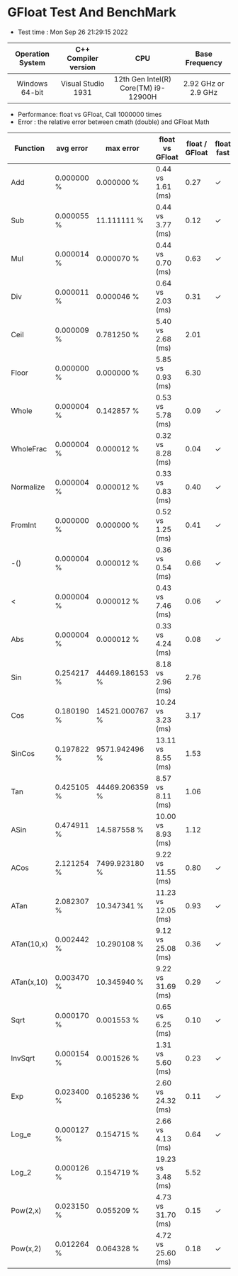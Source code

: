 # GFloat Test And BenchMark
 * Test time : Mon Sep 26 21:29:15 2022

|Operation System| C++ Compiler version |CPU  | Base Frequency  |
|:--:|:--:|:--:|:--:|
|Windows 64-bit|Visual Studio 1931|12th Gen Intel(R) Core(TM) i9-12900H|2.92 GHz or  2.9 GHz |
 * Performance: float vs GFloat,  Call 1000000 times
 * Error : the relative error between cmath (double) and GFloat Math 

|Function| avg error|max error| float vs GFloat | float / GFloat | float fast| GFloat fast|
|--|--|--|--|--|--|--|
|Add       |  0.000000 %|      0.000000 %| 0.44 vs  1.61  (ms)|0.27|$\checkmark$||
|Sub       |  0.000055 %|     11.111111 %| 0.44 vs  3.77  (ms)|0.12|$\checkmark$||
|Mul       |  0.000014 %|      0.000070 %| 0.44 vs  0.70  (ms)|0.63|$\checkmark$||
|Div       |  0.000011 %|      0.000046 %| 0.64 vs  2.03  (ms)|0.31|$\checkmark$||
|Ceil      |  0.000009 %|      0.781250 %| 5.40 vs  2.68  (ms)|2.01||$\checkmark$|
|Floor     |  0.000000 %|      0.000000 %| 5.85 vs  0.93  (ms)|6.30||$\checkmark$|
|Whole     |  0.000004 %|      0.142857 %| 0.53 vs  5.78  (ms)|0.09|$\checkmark$||
|WholeFrac |  0.000004 %|      0.000012 %| 0.32 vs  8.28  (ms)|0.04|$\checkmark$||
|Normalize |  0.000004 %|      0.000012 %| 0.33 vs  0.83  (ms)|0.40|$\checkmark$||
|FromInt   |  0.000000 %|      0.000000 %| 0.52 vs  1.25  (ms)|0.41|$\checkmark$||
|-()       |  0.000004 %|      0.000012 %| 0.36 vs  0.54  (ms)|0.66|$\checkmark$||
|<         |  0.000004 %|      0.000012 %| 0.43 vs  7.46  (ms)|0.06|$\checkmark$||
|Abs       |  0.000004 %|      0.000012 %| 0.33 vs  4.24  (ms)|0.08|$\checkmark$||
|Sin       |  0.254217 %|  44469.186153 %| 8.18 vs  2.96  (ms)|2.76||$\checkmark$|
|Cos       |  0.180190 %|  14521.000767 %|10.24 vs  3.23  (ms)|3.17||$\checkmark$|
|SinCos    |  0.197822 %|   9571.942496 %|13.11 vs  8.55  (ms)|1.53||$\checkmark$|
|Tan       |  0.425105 %|  44469.206359 %| 8.57 vs  8.11  (ms)|1.06||$\checkmark$|
|ASin      |  0.474911 %|     14.587558 %|10.00 vs  8.93  (ms)|1.12||$\checkmark$|
|ACos      |  2.121254 %|   7499.923180 %| 9.22 vs 11.55  (ms)|0.80|$\checkmark$||
|ATan      |  2.082307 %|     10.347341 %|11.23 vs 12.05  (ms)|0.93|$\checkmark$||
|ATan(10,x)|  0.002442 %|     10.290108 %| 9.12 vs 25.08  (ms)|0.36|$\checkmark$||
|ATan(x,10)|  0.003470 %|     10.345940 %| 9.22 vs 31.69  (ms)|0.29|$\checkmark$||
|Sqrt      |  0.000170 %|      0.001553 %| 0.65 vs  6.25  (ms)|0.10|$\checkmark$||
|InvSqrt   |  0.000154 %|      0.001526 %| 1.31 vs  5.60  (ms)|0.23|$\checkmark$||
|Exp       |  0.023400 %|      0.165236 %| 2.60 vs 24.32  (ms)|0.11|$\checkmark$||
|Log_e     |  0.000127 %|      0.154715 %| 2.66 vs  4.13  (ms)|0.64|$\checkmark$||
|Log_2     |  0.000126 %|      0.154719 %|19.23 vs  3.48  (ms)|5.52||$\checkmark$|
|Pow(2,x)  |  0.023150 %|      0.055209 %| 4.73 vs 31.70  (ms)|0.15|$\checkmark$||
|Pow(x,2)  |  0.012264 %|      0.064328 %| 4.72 vs 25.60  (ms)|0.18|$\checkmark$||
